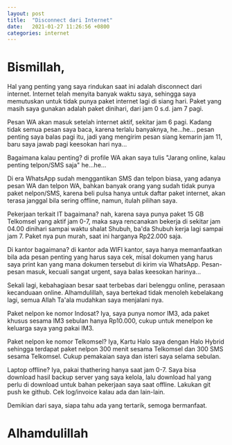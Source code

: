 ```yaml
---
layout: post
title:  "Disconnect dari Internet"
date:   2021-01-27 11:26:56 +0800
categories: internet
---
```


# Bismillah,

Hal yang penting yang saya rindukan saat ini adalah disconnect dari internet. Internet
telah menyita banyak waktu saya, sehingga saya memutuskan untuk tidak punya paket
internet lagi di siang hari. Paket yang masih saya gunakan adalah paket dinihari, dari
jam 0 s.d. jam 7 pagi.

Pesan WA akan masuk setelah internet aktif, sekitar jam 6 pagi. Kadang tidak semua
pesan saya baca, karena terlalu banyaknya, he...he... pesan penting saya balas pagi itu,
jadi yang mengirim pesan siang kemarin jam 11, baru saya jawab pagi keesokan hari nya...

Bagaimana kalau penting? di profile WA akan saya tulis "Jarang online, kalau penting
telpon/SMS saja" he...he...

Di era WhatsApp sudah menggantikan SMS dan telpon biasa, yang adanya pesan WA dan 
telpon WA, bahkan banyak orang yang sudah tidak punya paket nelpon/SMS, karena beli
pulsa hanya untuk daftar paket internet, akan terasa janggal bila sering offline,
namun, itulah pilihan saya.

Pekerjaan terkait IT bagaimana? nah, karena saya punya paket 15 GB Telkomsel yang
aktif jam 0-7, maka saya rencanakan bekerja di sekitar jam 04.00 dinihari sampai waktu
shalat Shubuh, ba'da Shubuh kerja lagi sampai jam 7. Paket nya pun murah, saat
ini harganya Rp22.000 saja.

Di kantor bagaimana? di kantor ada WIFI kantor, saya hanya memanfaatkan bila
ada pesan penting yang harus saya cek, misal dokumen yang harus saya print kan
yang mana dokumen tersebut di kirim via WhatsApp. Pesan-pesan masuk, kecuali 
sangat urgent, saya balas keesokan harinya...

Sekali lagi, kebahagiaan besar saat terbebas dari belenggu online,
perasaan kecanduaan online. Alhamdulillah, saya bertekad tidak menoleh kebelakang
lagi, semua Allah Ta'ala mudahkan saya menjalani nya.

Paket nelpon ke nomor Indosat? Iya, saya punya nomor IM3, ada paket khusus sesama
IM3 sebulan hanya Rp10.000, cukup untuk menelpon ke keluarga saya yang pakai IM3.

Paket nelpon ke nomor Telkomsel? Iya, Kartu Halo saya dengan Halo Hybrid sehingga
terdapat paket nelpon 300 menit sesama Telkomsel dan 300 SMS sesama Telkomsel. Cukup
pemakaian saya dan isteri saya selama sebulan.

Laptop offline? Iya, pakai thathering hanya saat jam 0-7. Saya bisa download hasil backup 
server yang saya kelola, lalu download hal yang perlu di download untuk bahan pekerjaan
saya saat offline. Lakukan git push ke github. Cek log/invoice kalau ada dan lain-lain.

Demikian dari saya, siapa tahu ada yang tertarik, semoga bermanfaat.

# Alhamdulillah

